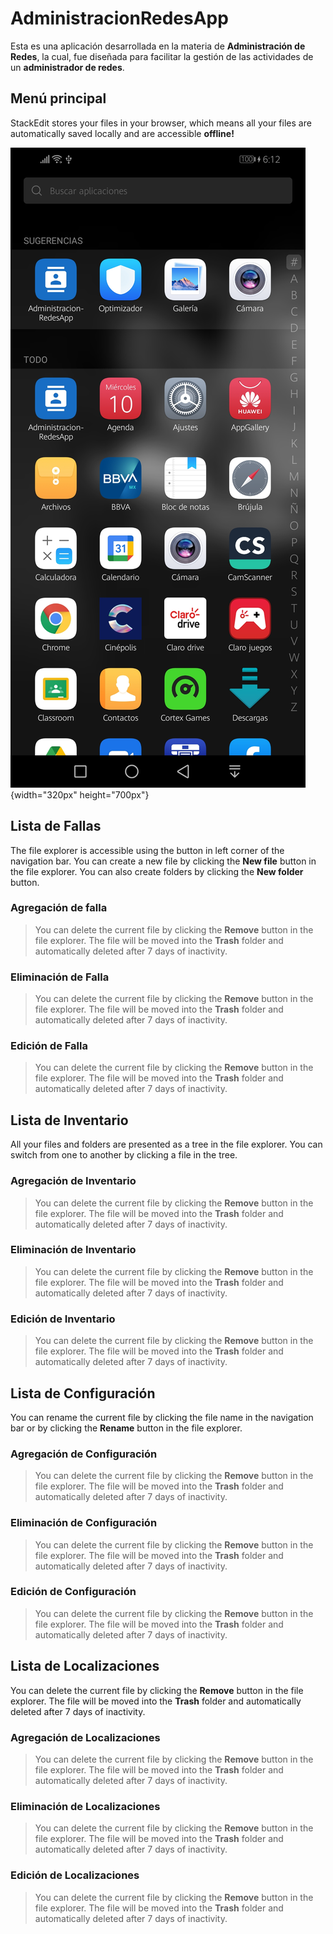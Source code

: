 # AdministracionRedesApp

Esta es una aplicación desarrollada en la materia de **Administración de Redes**, la cual, fue diseñada para facilitar la gestión de las actividades de un **administrador de redes**.


## Menú principal

StackEdit stores your files in your browser, which means all your files are automatically saved locally and are accessible **offline!**

![Ícono de la aplicación](/imagenes/1.jpg){width="320px" height="700px"}

## Lista de Fallas

The file explorer is accessible using the button in left corner of the navigation bar. You can create a new file by clicking the **New file** button in the file explorer. You can also create folders by clicking the **New folder** button.

### Agregación de falla

> You can delete the current file by clicking the **Remove** button in the file explorer. The file will be moved into the **Trash** folder and automatically deleted after 7 days of inactivity.

### Eliminación de Falla

> You can delete the current file by clicking the **Remove** button in the file explorer. The file will be moved into the **Trash** folder and automatically deleted after 7 days of inactivity.

### Edición de Falla

> You can delete the current file by clicking the **Remove** button in the file explorer. The file will be moved into the **Trash** folder and automatically deleted after 7 days of inactivity.



## Lista de Inventario

All your files and folders are presented as a tree in the file explorer. You can switch from one to another by clicking a file in the tree.

### Agregación de Inventario

> You can delete the current file by clicking the **Remove** button in the file explorer. The file will be moved into the **Trash** folder and automatically deleted after 7 days of inactivity.

### Eliminación de Inventario

> You can delete the current file by clicking the **Remove** button in the file explorer. The file will be moved into the **Trash** folder and automatically deleted after 7 days of inactivity.

### Edición de Inventario

> You can delete the current file by clicking the **Remove** button in the file explorer. The file will be moved into the **Trash** folder and automatically deleted after 7 days of inactivity.

## Lista de Configuración

You can rename the current file by clicking the file name in the navigation bar or by clicking the **Rename** button in the file explorer.

### Agregación de Configuración

> You can delete the current file by clicking the **Remove** button in the file explorer. The file will be moved into the **Trash** folder and automatically deleted after 7 days of inactivity.

### Eliminación de Configuración

> You can delete the current file by clicking the **Remove** button in the file explorer. The file will be moved into the **Trash** folder and automatically deleted after 7 days of inactivity.

### Edición de Configuración

> You can delete the current file by clicking the **Remove** button in the file explorer. The file will be moved into the **Trash** folder and automatically deleted after 7 days of inactivity.

## Lista de Localizaciones

You can delete the current file by clicking the **Remove** button in the file explorer. The file will be moved into the **Trash** folder and automatically deleted after 7 days of inactivity.

### Agregación de Localizaciones

> You can delete the current file by clicking the **Remove** button in the file explorer. The file will be moved into the **Trash** folder and automatically deleted after 7 days of inactivity.

### Eliminación de Localizaciones

> You can delete the current file by clicking the **Remove** button in the file explorer. The file will be moved into the **Trash** folder and automatically deleted after 7 days of inactivity.

### Edición de Localizaciones

> You can delete the current file by clicking the **Remove** button in the file explorer. The file will be moved into the **Trash** folder and automatically deleted after 7 days of inactivity.

